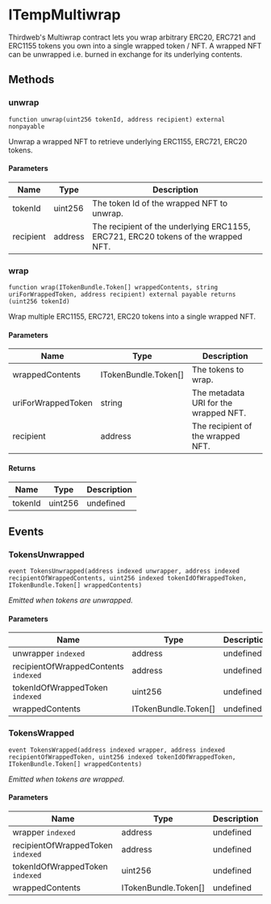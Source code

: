 # ITempMultiwrap





Thirdweb&#39;s Multiwrap contract lets you wrap arbitrary ERC20, ERC721 and ERC1155  tokens you own into a single wrapped token / NFT.  A wrapped NFT can be unwrapped i.e. burned in exchange for its underlying contents.



## Methods

### unwrap

```solidity
function unwrap(uint256 tokenId, address recipient) external nonpayable
```

Unwrap a wrapped NFT to retrieve underlying ERC1155, ERC721, ERC20 tokens.



#### Parameters

| Name | Type | Description |
|---|---|---|
| tokenId | uint256 | The token Id of the wrapped NFT to unwrap.
| recipient | address | The recipient of the underlying ERC1155, ERC721, ERC20 tokens of the wrapped NFT.

### wrap

```solidity
function wrap(ITokenBundle.Token[] wrappedContents, string uriForWrappedToken, address recipient) external payable returns (uint256 tokenId)
```

Wrap multiple ERC1155, ERC721, ERC20 tokens into a single wrapped NFT.



#### Parameters

| Name | Type | Description |
|---|---|---|
| wrappedContents | ITokenBundle.Token[] | The tokens to wrap.
| uriForWrappedToken | string | The metadata URI for the wrapped NFT.
| recipient | address | The recipient of the wrapped NFT.

#### Returns

| Name | Type | Description |
|---|---|---|
| tokenId | uint256 | undefined



## Events

### TokensUnwrapped

```solidity
event TokensUnwrapped(address indexed unwrapper, address indexed recipientOfWrappedContents, uint256 indexed tokenIdOfWrappedToken, ITokenBundle.Token[] wrappedContents)
```



*Emitted when tokens are unwrapped.*

#### Parameters

| Name | Type | Description |
|---|---|---|
| unwrapper `indexed` | address | undefined |
| recipientOfWrappedContents `indexed` | address | undefined |
| tokenIdOfWrappedToken `indexed` | uint256 | undefined |
| wrappedContents  | ITokenBundle.Token[] | undefined |

### TokensWrapped

```solidity
event TokensWrapped(address indexed wrapper, address indexed recipientOfWrappedToken, uint256 indexed tokenIdOfWrappedToken, ITokenBundle.Token[] wrappedContents)
```



*Emitted when tokens are wrapped.*

#### Parameters

| Name | Type | Description |
|---|---|---|
| wrapper `indexed` | address | undefined |
| recipientOfWrappedToken `indexed` | address | undefined |
| tokenIdOfWrappedToken `indexed` | uint256 | undefined |
| wrappedContents  | ITokenBundle.Token[] | undefined |



